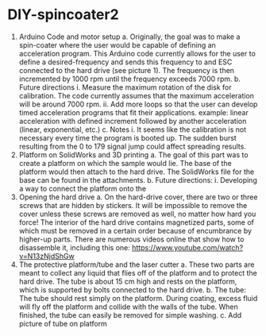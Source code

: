 # DIY-spincoater2


1.	Arduino Code and  motor setup
      a.	Originally, the goal was to make a spin-coater where the user would be capable of defining an acceleration program. This            Arduino code currently allows for the user to define a desired-frequency and sends this frequency to and ESC connected to the            hard drive (see picture 1). The frequency is then incremented by 1000 rpm until the frequency exceeds 7000 rpm.
      b.	Future directions
            i.	Measure the maximum rotation of the disk for calibration. The code currently assumes that the maximum acceleration will                   be around 7000 rpm.
            ii.	Add more loops so that the user can develop timed acceleration programs that fit their applications. example: linear                     acceleration with defined increment followed by another acceleration (linear, exponential, etc.)
      c.	Notes
            i.	It seems like the calibration is not necessary every time the program is booted up. The sudden burst resulting from the                   0 to 179 signal jump could affect spreading results. 
2.	Platform on SolidWorks and 3D printing
      a.	The goal of this part was to create a platform on which the sample would lie. The base of the platform would then attach to the       hard drive. The SolidWorks file for the base can be found in the attachments.
b.	Future directions: 
i.	Developing a way to connect the platform onto the 
3.	Opening the hard drive
a.	On the hard-drive cover, there are two or three screws that are hidden by stickers. It will be impossible to remove the cover unless these screws are removed as well, no matter how hard you force! The interior of the hard drive contains magnetized parts, some of which must be removed in a certain order because of encumbrance by higher-up parts. There are numerous videos online that show how to disassemble it, including this one: https://www.youtube.com/watch?v=N13zNjdShGw
4.	The protective platform/tube and the laser cutter
a.	These two parts are meant to collect any liquid that flies off of the platform and to protect the hard drive. The tube is about 15 cm high and rests on the platform, which is supported by bolts connected to the hard drive. 
b.	The tube: The tube should rest simply on the platform. During coating, excess fluid will fly off the platform and collide with the walls of the tube. When finished, the tube can easily be removed for simple washing.
c.	Add picture of tube on platform
